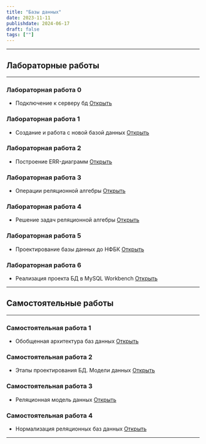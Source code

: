```yaml
---
title: "Базы данных"
date: 2023-11-11
publishdate: 2024-06-17
draft: false
tags: [""]
---
```


---

## Лабораторные работы

---



### Лабораторная работа 0
* Подключение к серверу бд
[Открыть](https://disk.yandex.ru/i/vWMzIE4laOAVOw)

### Лабораторная работа 1
* Создание и работа с новой базой данных
[Открыть](https://disk.yandex.ru/i/iTMf2mFmn27FRA)

### Лабораторная работа 2
* Построение ERR-диаграмм
[Открыть](https://disk.yandex.ru/i/w7SsoH9T-IgWFg)

### Лабораторная работа 3
* Операции реляционной алгебры
[Открыть](https://disk.yandex.ru/i/rWwZeGA8OJOwzA)

### Лабораторная работа 4
* Решение задач реляционной алгебры
[Открыть](https://disk.yandex.ru/i/LRybVUnVJz10qQ)

### Лабораторная работа 5
* Проектирование базы данных до НФБК
[Открыть](https://disk.yandex.ru/i/X09mPTPjalDidw)

### Лабораторная работа 6
* Реализация проекта БД в MySQL Workbench
[Открыть](https://disk.yandex.ru/i/n1wZsLClU6yERQ)



---

## Самостоятельные работы

---



### Самостоятельная работа 1
* Обобщенная архитектура баз данных
[Открыть](https://disk.yandex.ru/i/6WyMKWxF0ZP1Jw)

### Самостоятельная работа 2
* Этапы проектирования БД. Модели данных
[Открыть](https://disk.yandex.ru/i/r57kiorq1hofKQ)

### Самостоятельная работа 3
* Реляционная модель данных
[Открыть](https://disk.yandex.ru/i/Ug8Ne4PEfwKPlQ)

### Самостоятельная работа 4
* Нормализация реляционных баз данных
[Открыть](https://disk.yandex.ru/i/fKzFhnhRVK5wKw)


---
